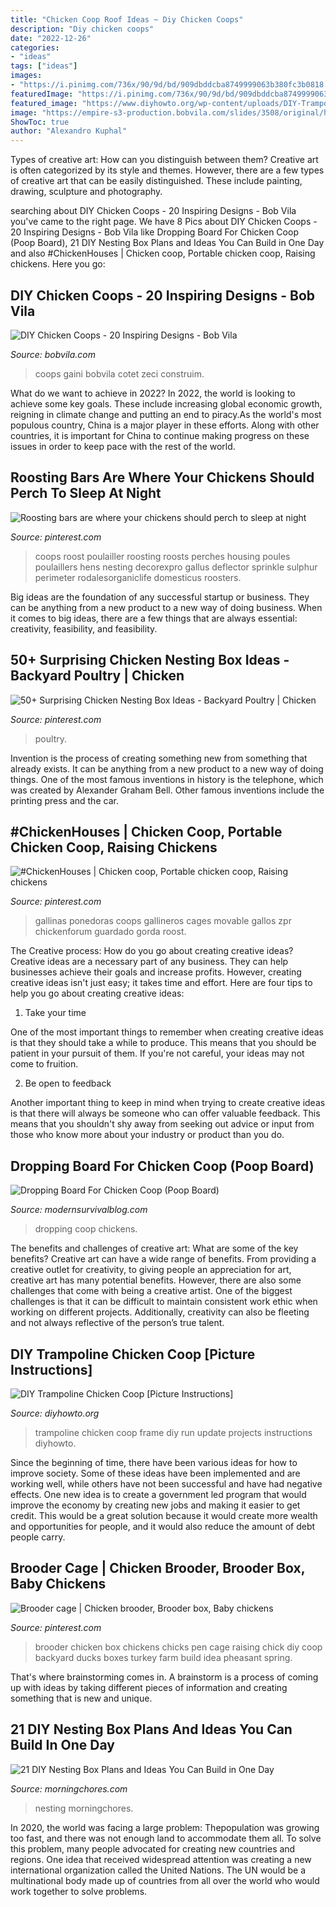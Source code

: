 ```yaml
---
title: "Chicken Coop Roof Ideas ~ Diy Chicken Coops"
description: "Diy chicken coops"
date: "2022-12-26"
categories:
- "ideas"
tags: ["ideas"]
images:
- "https://i.pinimg.com/736x/90/9d/bd/909dbddcba8749999063b380fc3b0818.jpg"
featuredImage: "https://i.pinimg.com/736x/90/9d/bd/909dbddcba8749999063b380fc3b0818.jpg"
featured_image: "https://www.diyhowto.org/wp-content/uploads/DIY-Trampoline-Frame-Chicken-Coop-Inspiration-01-DIYHowto.jpg"
image: "https://empire-s3-production.bobvila.com/slides/3508/original/hillside_chicken_coop_clutchkills.jpg?1590619189"
ShowToc: true
author: "Alexandro Kuphal"
---
```



Types of creative art: How can you distinguish between them?
Creative art is often categorized by its style and themes. However, there are a few types of creative art that can be easily distinguished. These include painting, drawing, sculpture and photography.

	

		
searching about DIY Chicken Coops - 20 Inspiring Designs - Bob Vila you've came to the right page. We have 8 Pics about DIY Chicken Coops - 20 Inspiring Designs - Bob Vila like Dropping Board For Chicken Coop (Poop Board), 21 DIY Nesting Box Plans and Ideas You Can Build in One Day and also #ChickenHouses | Chicken coop, Portable chicken coop, Raising chickens. Here you go:
		
    
## DIY Chicken Coops - 20 Inspiring Designs - Bob Vila

<img loading=lazy src="https://empire-s3-production.bobvila.com/slides/3508/original/hillside_chicken_coop_clutchkills.jpg?1590619189" onerror="this.onerror=null;this.src='https://tse1.mm.bing.net/th?id=OIP.tjcIU1HIIQ9QyS6Ewrg_6QHaFX&amp;pid=15.1';" alt="DIY Chicken Coops - 20 Inspiring Designs - Bob Vila">

_Source: bobvila.com_

>coops gaini bobvila cotet zeci construim. 

	

What do we want to achieve in 2022?
In 2022, the world is looking to achieve some key goals. These include increasing global economic growth, reigning in climate change and putting an end to piracy.As the world's most populous country, China is a major player in these efforts. Along with other countries, it is important for China to continue making progress on these issues in order to keep pace with the rest of the world.

    
## Roosting Bars Are Where Your Chickens Should Perch To Sleep At Night

<img loading=lazy src="https://i.pinimg.com/736x/21/4c/0b/214c0b705e1bcd500a4eb875cfa2f78f.jpg" onerror="this.onerror=null;this.src='https://tse1.mm.bing.net/th?id=OIP.Rfl5nKg-152vAzjQqZ-YrwHaJ3&amp;pid=15.1';" alt="Roosting bars are where your chickens should perch to sleep at night">

_Source: pinterest.com_

>coops roost poulailler roosting roosts perches housing poules poulaillers hens nesting decorexpro gallus deflector sprinkle sulphur perimeter rodalesorganiclife domesticus roosters. 

	

Big ideas are the foundation of any successful startup or business. They can be anything from a new product to a new way of doing business. When it comes to big ideas, there are a few things that are always essential: creativity, feasibility, and feasibility.

    
## 50+ Surprising Chicken Nesting Box Ideas - Backyard Poultry | Chicken

<img loading=lazy src="https://i.pinimg.com/736x/eb/29/1a/eb291aaaf183f90c758d916e02dd66f9.jpg" onerror="this.onerror=null;this.src='https://tse4.mm.bing.net/th?id=OIP.yX0Vh-TPNG_dAPiGZ07USAHaJ4&amp;pid=15.1';" alt="50+ Surprising Chicken Nesting Box Ideas - Backyard Poultry | Chicken">

_Source: pinterest.com_

>poultry. 

	

Invention is the process of creating something new from something that already exists. It can be anything from a new product to a new way of doing things. One of the most famous inventions in history is the telephone, which was created by Alexander Graham Bell. Other famous inventions include the printing press and the car.

    
## #ChickenHouses | Chicken Coop, Portable Chicken Coop, Raising Chickens

<img loading=lazy src="https://i.pinimg.com/736x/90/9d/bd/909dbddcba8749999063b380fc3b0818.jpg" onerror="this.onerror=null;this.src='https://tse1.mm.bing.net/th?id=OIP.mfD2cdeirZtW04HUzlmLmgHaJ4&amp;pid=15.1';" alt="#ChickenHouses | Chicken coop, Portable chicken coop, Raising chickens">

_Source: pinterest.com_

>gallinas ponedoras coops gallineros cages movable gallos zpr chickenforum guardado gorda roost. 

	

The Creative process: How do you go about creating creative ideas?
Creative ideas are a necessary part of any business. They can help businesses achieve their goals and increase profits. However, creating creative ideas isn't just easy; it takes time and effort. Here are four tips to help you go about creating creative ideas:
1. Take your time

One of the most important things to remember when creating creative ideas is that they should take a while to produce. This means that you should be patient in your pursuit of them. If you're not careful, your ideas may not come to fruition.

2. Be open to feedback

Another important thing to keep in mind when trying to create creative ideas is that there will always be someone who can offer valuable feedback. This means that you shouldn't shy away from seeking out advice or input from those who know more about your industry or product than you do.

    
## Dropping Board For Chicken Coop (Poop Board)

<img loading=lazy src="https://modernsurvivalblog.com/wp-content/uploads/2020/05/dropping-board-for-chicken-coop.jpg" onerror="this.onerror=null;this.src='https://tse3.mm.bing.net/th?id=OIP.bq2uqIQTCrtnQIeHfy8eUgHaEl&amp;pid=15.1';" alt="Dropping Board For Chicken Coop (Poop Board)">

_Source: modernsurvivalblog.com_

>dropping coop chickens. 

	

The benefits and challenges of creative art: What are some of the key benefits?
Creative art can have a wide range of benefits. From providing a creative outlet for creativity, to giving people an appreciation for art, creative art has many potential benefits. However, there are also some challenges that come with being a creative artist. One of the biggest challenges is that it can be difficult to maintain consistent work ethic when working on different projects. Additionally, creativity can also be fleeting and not always reflective of the person’s true talent.

    
## DIY Trampoline Chicken Coop [Picture Instructions]

<img loading=lazy src="https://www.diyhowto.org/wp-content/uploads/DIY-Trampoline-Frame-Chicken-Coop-Inspiration-01-DIYHowto.jpg" onerror="this.onerror=null;this.src='https://tse2.mm.bing.net/th?id=OIP.DAWYPfL7f-TslbTa-6_AhAHaFj&amp;pid=15.1';" alt="DIY Trampoline Chicken Coop [Picture Instructions]">

_Source: diyhowto.org_

>trampoline chicken coop frame diy run update projects instructions diyhowto. 

	

Since the beginning of time, there have been various ideas for how to improve society. Some of these ideas have been implemented and are working well, while others have not been successful and have had negative effects. One new idea is to create a government led program that would improve the economy by creating new jobs and making it easier to get credit. This would be a great solution because it would create more wealth and opportunities for people, and it would also reduce the amount of debt people carry.

    
## Brooder Cage | Chicken Brooder, Brooder Box, Baby Chickens

<img loading=lazy src="https://i.pinimg.com/originals/35/8e/5a/358e5a271e21cbf5dbe6b0786f6b1e05.jpg" onerror="this.onerror=null;this.src='https://tse2.mm.bing.net/th?id=OIP.0wdzswzHQ3qPBgLxCwr1pgHaJ6&amp;pid=15.1';" alt="Brooder cage | Chicken brooder, Brooder box, Baby chickens">

_Source: pinterest.com_

>brooder chicken box chickens chicks pen cage raising chick diy coop backyard ducks boxes turkey farm build idea pheasant spring. 

	

That's where brainstorming comes in. A brainstorm is a process of coming up with ideas by taking different pieces of information and creating something that is new and unique.

    
## 21 DIY Nesting Box Plans And Ideas You Can Build In One Day

<img loading=lazy src="https://morningchores.com/wp-content/uploads/2018/05/21-DIY-Nesting-Box-Plans-and-Ideas-You-Can-Build-in-One-Day-FB.jpg" onerror="this.onerror=null;this.src='https://tse2.mm.bing.net/th?id=OIP.aO5ZbN3hPF9i-ACMrfKwgwHaD3&amp;pid=15.1';" alt="21 DIY Nesting Box Plans and Ideas You Can Build in One Day">

_Source: morningchores.com_

>nesting morningchores. 

	

In 2020, the world was facing a large problem: Thepopulation was growing too fast, and there was not enough land to accommodate them all. To solve this problem, many people advocated for creating new countries and regions. One idea that received widespread attention was creating a new international organization called the United Nations. The UN would be a multinational body made up of countries from all over the world who would work together to solve problems.

